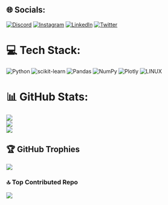 
## 🌐 Socials:
[![Discord](https://img.shields.io/badge/Discord-%237289DA.svg?logo=discord&logoColor=white)](https://discord.gg/alyx0348) [![Instagram](https://img.shields.io/badge/Instagram-%23E4405F.svg?logo=Instagram&logoColor=white)](https://instagram.com/andidprastyo) [![LinkedIn](https://img.shields.io/badge/LinkedIn-%230077B5.svg?logo=linkedin&logoColor=white)](https://linkedin.com/in/andidprastyo) [![Twitter](https://img.shields.io/badge/Twitter-%231DA1F2.svg?logo=Twitter&logoColor=white)](https://twitter.com/andidprastyo) 

# 💻 Tech Stack:
![Python](https://img.shields.io/badge/python-3670A0?style=for-the-badge&logo=python&logoColor=ffdd54) ![scikit-learn](https://img.shields.io/badge/scikit--learn-%23F7931E.svg?style=for-the-badge&logo=scikit-learn&logoColor=white) ![Pandas](https://img.shields.io/badge/pandas-%23150458.svg?style=for-the-badge&logo=pandas&logoColor=white) ![NumPy](https://img.shields.io/badge/numpy-%23013243.svg?style=for-the-badge&logo=numpy&logoColor=white) ![Plotly](https://img.shields.io/badge/Plotly-%233F4F75.svg?style=for-the-badge&logo=plotly&logoColor=white) ![LINUX](https://img.shields.io/badge/Linux-FCC624?style=for-the-badge&logo=linux&logoColor=black)
# 📊 GitHub Stats:
![](https://github-readme-stats.vercel.app/api?username=andidprastyo&theme=radical&hide_border=false&include_all_commits=false&count_private=false)<br/>
![](https://github-readme-streak-stats.herokuapp.com/?user=andidprastyo&theme=radical&hide_border=false)<br/>
![](https://github-readme-stats.vercel.app/api/top-langs/?username=andidprastyo&theme=radical&hide_border=false&include_all_commits=false&count_private=false&layout=compact)

## 🏆 GitHub Trophies
![](https://github-profile-trophy.vercel.app/?username=andidprastyo&theme=radical&no-frame=false&no-bg=false&margin-w=4)

### 🔝 Top Contributed Repo
![](https://github-contributor-stats.vercel.app/api?username=andidprastyo&limit=5&theme=dark&combine_all_yearly_contributions=true)


<!-- Proudly created with GPRM ( https://gprm.itsvg.in ) -->
